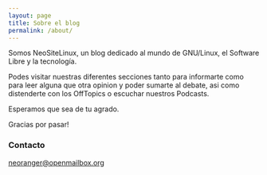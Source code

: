 ```yaml
---
layout: page
title: Sobre el blog
permalink: /about/
---
```


Somos NeoSiteLinux, un blog dedicado al mundo de GNU/Linux, el Software Libre y la tecnología.

Podes visitar nuestras diferentes secciones tanto para informarte como para leer alguna que otra opinion y poder sumarte al debate, asi como distenderte con los OffTopics o escuchar nuestros Podcasts.

Esperamos que sea de tu agrado.

Gracias por pasar!

### Contacto

[neoranger@openmailbox.org](mailto:neoranger@openmailbox.org)

